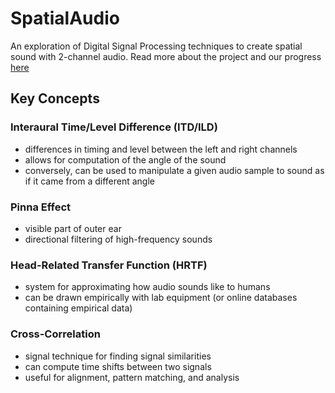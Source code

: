 # SpatialAudio

An exploration of Digital Signal Processing techniques to create spatial sound with 2-channel audio. Read more about the project and our progress [here](https://eecs3dsound.wixsite.com/eecs351g1)


## Key Concepts

### Interaural Time/Level Difference (ITD/ILD)
- differences in timing and level between the left and right channels
- allows for computation of the angle of the sound
- conversely, can be used to manipulate a given audio sample to sound as if it came from a different angle

### Pinna Effect
- visible part of outer ear
- directional filtering of high-frequency sounds

### Head-Related Transfer Function (HRTF)
- system for approximating how audio sounds like to humans
- can be drawn empirically with lab equipment (or online databases containing empirical data)

### Cross-Correlation
- signal technique for finding signal similarities
- can compute time shifts between two signals
- useful for alignment, pattern matching, and analysis
